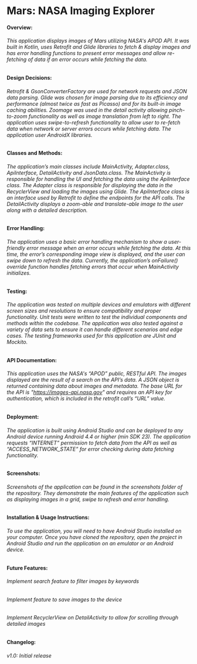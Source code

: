 # **Mars: NASA Imaging Explorer**

#### **Overview:**
###### This application displays images of Mars utilizing NASA's APOD API. It was built in Kotlin, uses Retrofit and Glide libraries to fetch & display images and has error handling functions to present error messages and allow re-fetching of data if an error occurs while fetching the data.

#### **Design Decisions:**
###### Retrofit & GsonConverterFactory are used for network requests and JSON data parsing. Glide was chosen for image parsing due to its efficiency and performance (almost twice as fast as Picasso) and for its built-in image caching abilities. Zoomage was used in the detail activity allowing pinch-to-zoom functionality as well as image translation from left to right. The application uses swipe-to-refresh functionality to allow user to re-fetch data when network or server errors occurs while fetching data. The application user AndroidX libraries.

#### **Classes and Methods:**
###### The application’s main classes include MainActivity, Adapter.class, ApiInterface, DetailActivity and JsonData.class. The MainActivity is responsible for handling the UI and fetching the data using the ApiInterface class. The Adapter class is responsible for displaying the data in the RecyclerView and loading the images using Glide. The ApiInterface class is an interface used by Retrofit to define the endpoints for the API calls. The DetailActivity displays a zoom-able and translate-able image to the user along with a detailed description.

#### **Error Handling:**
###### The application uses a basic error handling mechanism to show a user-friendly error message when an error occurs while fetching the data. At this time, the error’s corresponding image view is displayed, and the user can swipe down to refresh the data. Currently, the application’s onFailure() override function handles fetching errors that occur when MainActivity initializes. 

#### **Testing:**
###### The application was tested on multiple devices and emulators with different screen sizes and resolutions to ensure compatibility and proper functionality. Unit tests were written to test the individual components and methods within the codebase. The application was also tested against a variety of data sets to ensure it can handle different scenarios and edge cases. The testing frameworks used for this application are JUnit and Mockito.

#### **API Documentation:**
###### This application uses the NASA's “APOD” public, RESTful API. The images displayed are the result of a search on the API’s data. A JSON object is returned containing data about images and metadata. The base URL for the API is "https://images-api.nasa.gov" and requires an API key for authentication, which is included in the retrofit call’s “URL” value. 

#### **Deployment:**
###### The application is built using Android Studio and can be deployed to any Android device running Android 4.4 or higher (min SDK 23). The application requests “INTERNET” permission to fetch data from the API as well as “ACCESS_NETWORK_STATE” for error checking during data fetching functionality.

#### **Screenshots:**
###### Screenshots of the application can be found in the screenshots folder of the repository. They demonstrate the main features of the application such as displaying images in a grid, swipe to refresh and error handling.

#### **Installation & Usage Instructions:**
###### To use the application, you will need to have Android Studio installed on your computer. Once you have cloned the repository, open the project in Android Studio and run the application on an emulator or an Android device.

#### **Future Features:**
###### Implement search feature to filter images by keywords
###### Implement feature to save images to the device
###### Implement RecyclerView on DetailActivity to allow for scrolling through detailed images 

#### **Changelog:**
###### v1.0: Initial release
